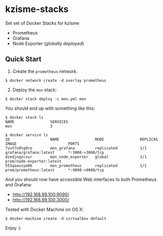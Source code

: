 # kzisme-stacks 

Set set of Docker Stacks for kzisme

* Prometheus
* Grafana
* Node Exporter (*globally deployed*)

## Quick Start

1. Create the `prometheus` network.

```#!bash
$ docker network create -d overlay prometheus
```

2. Deploy the `mon` stack:

```#!bash
$ docker stack deploy -c mon.yml mon
```

You should end up with something like this:

```#!bash
$ docker stack ls
NAME                SERVICES
mon                 3

$ docker service ls
ID                  NAME                MODE                REPLICAS            IMAGE                       PORTS
7vuf7u9tg9re        mon_grafana         replicated          1/1                 grafana/grafana:latest      *:3000->3000/tcp
dzedjnqzcsur        mon_node_exporter   global              1/1                 prom/node-exporter:latest
551qaassye06        mon_prometheus      replicated          1/1                 prom/prometheus:latest      *:9090->9090/tcp
```

And you should now have accessible Web interfaces to both Prometheus and
Grafana:

* http://192.168.99.100:9090/
* http://192.168.99.100:3000/

Tested with Docker Machine on OS X:

```#!bash
$ docker-machine create -d virtualbox default
```

Enjoy :)
